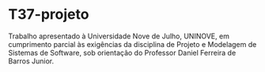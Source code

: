 # T37-projeto

Trabalho apresentado à Universidade Nove de Julho, UNINOVE, em cumprimento parcial às exigências da disciplina de Projeto e Modelagem de Sistemas de Software, sob orientação do Professor Daniel Ferreira de Barros Junior.
